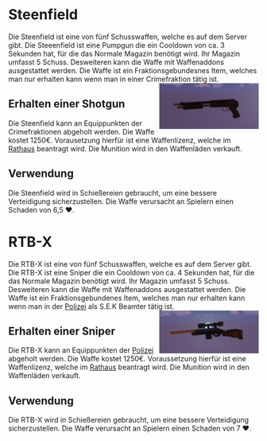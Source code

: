 # Steenfield

Die Steenfield ist eine von fünf Schusswaffen, welche es auf dem Server gibt. Die Steeenfield ist eine Pumpgun die ein Cooldown von ca. 3 Sekunden hat, für die das Normale Magazin benötigt wird. Ihr Magazin umfasst 5 Schuss. Desweiteren kann die Waffe mit Waffenaddons ausgestattet werden. Die Waffe ist ein Fraktionsgebundesnes Item, welches man nur erhalten kann wenn man in einer Crimefraktion tätig ist. <img align="right" width="200" eight="150" src="../../../../assets/image/items/weapons/Pumpgun.png"> 

## Erhalten einer Shotgun

Die Steenfield kann an Equippunkten der Crimefraktionen abgeholt werden. Die Waffe kostet 1250€. Vorausetzung hierfür ist eine Waffenlizenz, welche im [Rathaus](../../orte/rathaus.md) beantragt wird. Die Munition wird in den Waffenläden verkauft.

## Verwendung

Die Steenfield wird in Schießereien gebraucht, um eine bessere Verteidigung sicherzustellen. Die Waffe verursacht an Spielern einen Schaden von 6,5 ❤️.



# RTB-X

Die RTB-X ist eine von fünf Schusswaffen, welche es auf dem Server gibt.
Die RTB-X ist eine Sniper die ein Cooldown von ca. 4 Sekunden hat, für die das Normale Magazin benötigt wird. Ihr Magazin umfasst 5 Schuss. Desweiteren kann die Waffe mit Waffenaddons ausgestattet werden. Die Waffe ist ein Fraktionsgebundenes Item, welches man nur erhalten kann wenn man in der [Polizei](../../fraktionen/polizei.md) als S.E.K Beamter tätig ist. <img align="right" width="200" eight="150" src="../../../../assets/image/items/weapons/Sniper.png"> 

## Erhalten einer Sniper

Die RTB-X kann an Equippunkten der [Polizei](../../fraktionen/polizei.md) abgeholt werden. Die Waffe kostet 1250€. Voraussetzung hierfür ist eine Waffenlizenz, welche im [Rathaus](../../orte/rathaus.md) beantragt wird.
Die Munition wird in den Waffenläden verkauft.

## Verwendung

Die RTB-X wird in Schießereien gebraucht, um eine bessere Verteidigung sicherzustellen. Die Waffe verursacht an Spielern einen Schaden von 7 ❤️.
